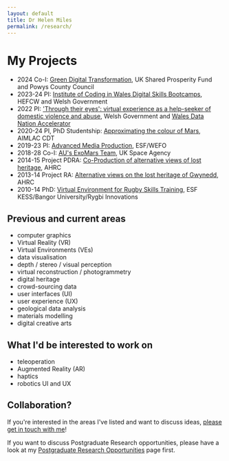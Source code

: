 ```yaml
---
layout: default
title: Dr Helen Miles
permalink: /research/
---
```


# My Projects
- 2024 Co-I: [Green Digital Transformation](https://ibersdl.org.uk/registration/green-digital-transformation), UK Shared Prosperity Fund and Powys County Council
- 2023-24 PI: [Institute of Coding in Wales Digital Skills Bootcamps](https://research.aber.ac.uk/en/projects/institute-of-coding-in-wales-digital-skills-bootcamps-202223), HEFCW and Welsh Government
- 2022 PI: ['Through their eyes': virtual experience as a help-seeker of domestic violence and abuse](https://dna.wales/wp-content/uploads/WDNA-A1-Poster_Domestic-Violence_E.pdf), Welsh Government and [Wales Data Nation Accelerator](https://dna.wales/projects/)
- 2020-24 PI, PhD Studentship: [Approximating the colour of Mars](https://gtr.ukri.org/projects?ref=studentship-2431329#/tabOverview), AIMLAC CDT
- 2019-23 PI: [Advanced Media Production](https://amp.aber.ac.uk/en/home/), ESF/WEFO
- 2018-28 Co-I: [AU's ExoMars Team](https://exomars.wales), UK Space Agency
- 2014-15 Project PDRA: [Co-Production of alternative views of lost heritage](https://gtr.ukri.org/projects?ref=AH%2FL007916%2F1#/tabOverview), AHRC
- 2013-14 Project RA: [Alternative views on the lost heritage of Gwynedd](https://gtr.ukri.org/projects?ref=AH%2FK006401%2F1), AHRC
- 2010-14 PhD: [Virtual Environment for Rugby Skills Training](http://www.rivic.ac.uk/research/Member/Helen-Miles.html), ESF KESS/Bangor University/Rygbi Innovations

## Previous and current areas
- computer graphics
- Virtual Reality (VR)
- Virtual Environments (VEs)
- data visualisation
- depth / stereo / visual perception
- virtual reconstruction / photogrammetry
- digital heritage
- crowd-sourcing data
- user interfaces (UI)
- user experience (UX)
- geological data analysis
- materials modelling
- digital creative arts

## What I'd be interested to work on
- teleoperation
- Augmented Reality (AR)
- haptics
- robotics UI and UX

## Collaboration?
If you're interested in the areas I've listed and want to discuss ideas, [please get in touch with me](https://pure.aber.ac.uk/portal/en/persons/helen-miles(7b18b132-9dc9-4f58-83cb-271020a0418f).html)!

If you want to discuss Postgraduate Research opportunities, please have a look at my [Postgraduate Research Opportunities](pg.markdown) page first.
